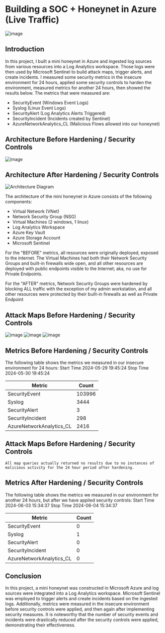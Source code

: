 
# Building a SOC + Honeynet in Azure (Live Traffic)
![image](https://github.com/wadegamache/Azure-SOC-Honeynet/assets/171600915/f230e3f4-76a0-4ad5-a895-9a90e096b636)


## Introduction

In this project, I built a mini honeynet in Azure and ingested log sources from various resources into a Log Analytics workspace. Those logs were then used by Microsoft Sentinel to build attack maps, trigger alerts, and create incidents. I measured some security metrics in the insecure environment for 24 hours, applied some security controls to harden the environment, measured metrics for another 24 hours, then showed the results below. The metrics that were measured are:

- SecurityEvent (Windows Event Logs)
- Syslog (Linux Event Logs)
- SecurityAlert (Log Analytics Alerts Triggered)
- SecurityIncident (Incidents created by Sentinel)
- AzureNetworkAnalytics_CL (Malicious Flows allowed into our honeynet)

## Architecture Before Hardening / Security Controls
![image](https://github.com/wadegamache/Azure-SOC-Honeynet/assets/171600915/2389228e-054c-4b84-a6ac-5715e5c4df57)

## Architecture After Hardening / Security Controls
![Architecture Diagram](https://i.imgur.com/YQNa9Pp.jpg)

The architecture of the mini honeynet in Azure consists of the following components:

- Virtual Network (VNet)
- Network Security Group (NSG)
- Virtual Machines (2 windows, 1 linux)
- Log Analytics Workspace
- Azure Key Vault
- Azure Storage Account
- Microsoft Sentinel

For the "BEFORE" metrics, all resources were originally deployed, exposed to the internet. The Virtual Machines had both their Network Security Groups and built-in firewalls wide open, and all other resources are deployed with public endpoints visible to the Internet; aka, no use for Private Endpoints.

For the "AFTER" metrics, Network Security Groups were hardened by blocking ALL traffic with the exception of my admin workstation, and all other resources were protected by their built-in firewalls as well as Private Endpoint

## Attack Maps Before Hardening / Security Controls
![image](https://github.com/wadegamache/Azure-SOC-Honeynet/assets/171600915/2c87dc78-fd19-4f69-b345-cb940d1b928a)
![image](https://github.com/wadegamache/Azure-SOC-Honeynet/assets/171600915/65948389-4d70-4153-a3c1-91e0a84ced4d)
![image](https://github.com/wadegamache/Azure-SOC-Honeynet/assets/171600915/b9c75901-b04d-4bb0-bbe1-44b56ae5acb3)


## Metrics Before Hardening / Security Controls

The following table shows the metrics we measured in our insecure environment for 24 hours:
Start Time 2024-05-29 19:45:24
Stop Time 2024-05-30 19:45:24

| Metric                   | Count
| ------------------------ | -----
| SecurityEvent            | 103996
| Syslog                   | 3444
| SecurityAlert            | 3
| SecurityIncident         | 298
| AzureNetworkAnalytics_CL | 2416

## Attack Maps Before Hardening / Security Controls

```All map queries actually returned no results due to no instances of malicious activity for the 24 hour period after hardening.```

## Metrics After Hardening / Security Controls

The following table shows the metrics we measured in our environment for another 24 hours, but after we have applied security controls:
Start Time 2024-06-03 15:34:37
Stop Time	2024-06-04 15:34:37

| Metric                   | Count
| ------------------------ | -----
| SecurityEvent            | 0
| Syslog                   | 1
| SecurityAlert            | 0
| SecurityIncident         | 0
| AzureNetworkAnalytics_CL | 0

## Conclusion

In this project, a mini honeynet was constructed in Microsoft Azure and log sources were integrated into a Log Analytics workspace. Microsoft Sentinel was employed to trigger alerts and create incidents based on the ingested logs. Additionally, metrics were measured in the insecure environment before security controls were applied, and then again after implementing security measures. It is noteworthy that the number of security events and incidents were drastically reduced after the security controls were applied, demonstrating their effectiveness.

